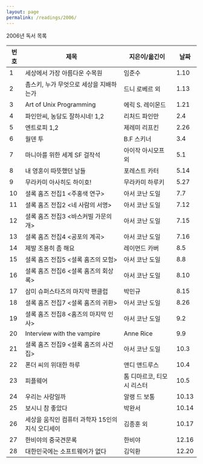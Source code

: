 ```yaml
---
layout: page
permalink: /readings/2006/
---
```


2006년 독서 목록

번호 | 제목 | 지은이/옮긴이 | 날짜
-----|------|---------------|------
1 | 세상에서 가장 아름다운 수목원 | 임준수 | 1.10
2 | 촘스키, 누가 무엇으로 세상을 지배하는가 | 드니 로베르 외 | 1.13
3 | Art of Unix Programming | 에릭 S. 레이몬드 | 1.21
4 | 파인만씨, 농담도 잘하시네! 1,2 | 리처드 파인만 | 2.4
5 | 엔트로피 1,2 | 제레미 리프킨 | 2.26
6 | 월덴 투 | B.F 스키너 | 3.4
7 | 마니아를 위한 세계 SF 걸작석 | 아이작 아시모프 외 | 5.1
8 | 내 영혼이 따뜻했던 날들 | 포레스트 카터 | 5.14
9 | 무라카미 아사히도 하이호! | 무라카미 하루키 | 5.27
10 | 셜록 홈즈 전집1 \<주홍색 연구> | 아서 코난 도일 | 7.7
11 | 셜록 홈즈 전집2 \<네 사람의 서명> | 아서 코난 도일 | 7.12
12 | 셜록 홈즈 전집3 \<바스커빌 가문의 개> | 아서 코난 도일 | 7.15
13 | 셜록 홈즈 전집4 \<공포의 계곡> | 아서 코난 도일 | 7.16
14 | 제발 조용히 좀 해요 | 레이먼드 카버 | 8.5
15 | 셜록 홈즈 전집5 \<셜록 홈즈의 모험> | 아서 코난 도일 | 8.8
16 | 셜록 홈즈 전집6 \<셜록 홈즈의 회상록> | 아서 코난 도일 | 8.10
17 | 삼미 슈퍼스타즈의 마지막 팬클럽 | 박민규 | 8.15
18 | 셜록 홈즈 전집7 \<셜록 홈즈의 귀환> | 아서 코난 도일 | 8.26
19 | 셜록 홈즈 전집8 \<홈즈의 마지막 인사> | 아서 코난 도일 | 9.2
20 | Interview with the vampire | Anne Rice | 9.9
21 | 셜록 홈즈 전집9 \<셜록 홈즈의 사건집> | 아서 코난 도일 | 10.3
22 | 폰더 씨의 위대한 하루 | 앤디 앤드루스 | 10.4
23 | 피플웨어 | 톰 디마르코, 티모시 리스터 | 10.5
24 | 우리는 사랑일까 | 알랭 드 보통 | 10.13
25 | 보시니 참 좋았다 | 박완서 | 10.14
26 | 세상을 움직인 컴퓨터 과학자 15인의 지식 오디세이 | 김종훈 외 | 10.17
27 | 한비야의 중국견문록 | 한비야 | 12.16
28 | 대한민국에는 소프트웨어가 없다 | 김익환 | 12.20

